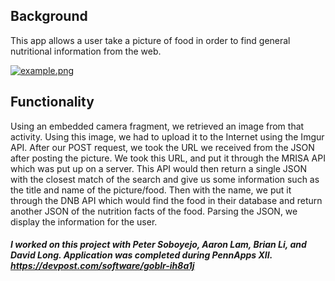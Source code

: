 ## **Background**
This app allows a user take a picture of food in order to find general nutritional information from the web.

[![example.png](https://i.postimg.cc/8CGf044T/example.png)](https://postimg.cc/tsrg1h8c)
## **Functionality**
Using an embedded camera fragment, we retrieved an image from that activity. Using this image, we had to upload it to the Internet using the Imgur API. After our POST request, we took the URL we received from the JSON after posting the picture. We took this URL, and put it through the MRISA API which was put up on a server. This API would then return a single JSON with the closest match of the search and give us some information such as the title and name of the picture/food. Then with the name, we put it through the DNB API which would find the food in their database and return another JSON of the nutrition facts of the food. Parsing the JSON, we display the information for the user.

#### **_I worked on this project with Peter Soboyejo, Aaron Lam, Brian Li, and David Long.  Application was completed during PennApps XII. https://devpost.com/software/goblr-ih8a1j_** 
